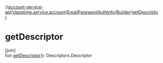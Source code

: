 //[account-service-api](../../../../index.md)/[classtime.service.account](../../index.md)/[EmailPasswordAuthInfo](../index.md)/[Builder](index.md)/[getDescriptor](get-descriptor.md)

# getDescriptor

[jvm]\
fun [getDescriptor](get-descriptor.md)(): Descriptors.Descriptor
